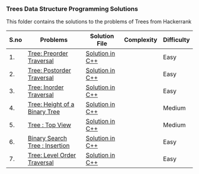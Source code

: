 ### Trees Data Structure Programming Solutions 

This folder contains the solutions to the problems of Trees from Hackerrank 

|S.no|Problems        |Solution File                  |Complexity                   | Difficulty   |
|----|----------------|-------------------------------|-----------------------------|--------------|
|1.  |[Tree: Preorder Traversal](https://www.hackerrank.com/challenges/tree-preorder-traversal/problem?h_r=profile)|[Solution in C++](https://github.com/soumilk/HackerRank_Programs/blob/master/Data%20Structure/Trees/01.Tree:%20Preorder%20Traversal.cpp)| |Easy| 
|2.  |[Tree: Postorder Traversal](https://www.hackerrank.com/challenges/tree-postorder-traversal/problem?h_r=profile)|[Solution in C++](https://github.com/soumilk/HackerRank_Programs/blob/master/Data%20Structure/Trees/02.Tree:%20Postorder%20Traversal.cpp)| | Easy|
|3.  |[Tree: Inorder Traversal](https://www.hackerrank.com/challenges/tree-inorder-traversal/problem?h_r=profile)|[Solution in C++](https://github.com/soumilk/HackerRank_Programs/blob/master/Data%20Structure/Trees/03.Tree:%20Inorder%20Traversal.cpp)|  |Easy|
|4.  |[Tree: Height of a Binary Tree](https://www.hackerrank.com/challenges/flipping-bits/problem)|[Solution in C++](https://github.com/soumilk/HackerRank_Programs/blob/master/Data%20Structure/Trees/04.Tree:%20Height%20of%20a%20Binary%20Tree.cpp)|  | Medium|
|5.  |[Tree : Top View](https://www.hackerrank.com/challenges/tree-top-view/problem?h_r=profile)|[Solution in C++](https://github.com/soumilk/HackerRank_Programs/blob/master/Data%20Structure/Trees/05.Tree%20:%20Top%20View.cpp)|  |Medium|
|6.  |[Binary Search Tree : Insertion](https://www.hackerrank.com/challenges/binary-search-tree-insertion/problem?h_r=profile)|[Solution in C++](https://github.com/soumilk/HackerRank_Programs/blob/master/Data%20Structure/Trees/06.Binary%20Search%20Tree%20:%20Insertion.cpp)|  |Easy|
|7.  |[Tree: Level Order Traversal](https://www.hackerrank.com/challenges/tree-level-order-traversal/problem?h_r=profile)|[Solution in C++](https://github.com/soumilk/HackerRank_Programs/blob/master/Data%20Structure/Trees/07.Tree:%20Level%20Order%20Traversal.cpp)|  |Easy|

